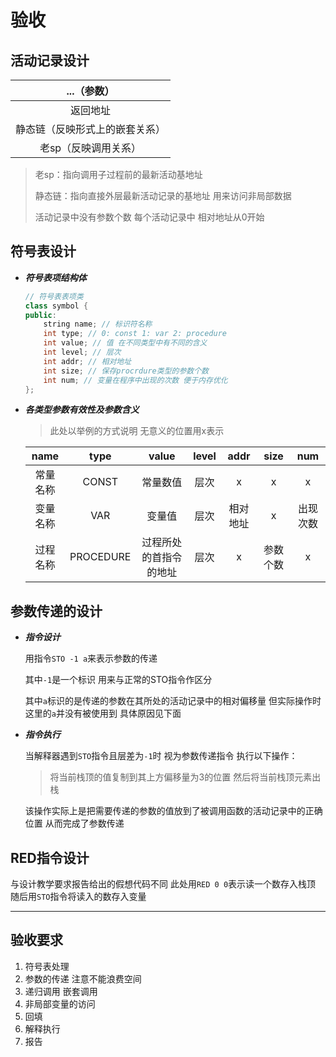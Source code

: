 # 验收

## 活动记录设计

|          ...（参数）           |
| :----------------------------: |
|            返回地址            |
| 静态链（反映形式上的嵌套关系） |
|      老sp（反映调用关系）      |

> 老sp：指向调用子过程前的最新活动基地址
>
> 静态链：指向直接外层最新活动记录的基地址 用来访问非局部数据
>
> 活动记录中没有参数个数 每个活动记录中 相对地址从0开始

## 符号表设计

+ ***符号表项结构体***

  ```c++
  // 符号表表项类
  class symbol {
  public:
      string name; // 标识符名称
      int type; // 0: const 1: var 2: procedure
      int value; // 值 在不同类型中有不同的含义
      int level; // 层次
      int addr; // 相对地址
      int size; // 保存procrdure类型的参数个数
      int num; // 变量在程序中出现的次数 便于内存优化
  };
  ```

+ ***各类型参数有效性及参数含义***

  > 此处以举例的方式说明 无意义的位置用x表示

  |   name   |   type    |         value          | level |   addr   |   size   |   num    |
  | :------: | :-------: | :--------------------: | :---: | :------: | :------: | :------: |
  | 常量名称 |   CONST   |        常量数值        | 层次  |    x     |    x     |    x     |
  | 变量名称 |    VAR    |         变量值         | 层次  | 相对地址 |    x     | 出现次数 |
  | 过程名称 | PROCEDURE | 过程所处的首指令的地址 | 层次  |    x     | 参数个数 |    x     |

## 参数传递的设计

+ ***指令设计***

  用指令`STO -1 a`来表示参数的传递

  其中`-1`是一个标识 用来与正常的STO指令作区分

  其中`a`标识的是传递的参数在其所处的活动记录中的相对偏移量 但实际操作时这里的`a`并没有被使用到 具体原因见下面

+ ***指令执行***

  当解释器遇到`STO`指令且层差为`-1`时 视为参数传递指令 执行以下操作：

  > 将当前栈顶的值复制到其上方偏移量为3的位置 然后将当前栈顶元素出栈

  该操作实际上是把需要传递的参数的值放到了被调用函数的活动记录中的正确位置 从而完成了参数传递

## RED指令设计

与设计教学要求报告给出的假想代码不同 此处用`RED 0 0`表示读一个数存入栈顶 随后用`STO`指令将读入的数存入变量

---

## 验收要求

1. 符号表处理
2. 参数的传递 注意不能浪费空间
3. 递归调用 嵌套调用
4. 非局部变量的访问
5. 回填
6. 解释执行
7. 报告

